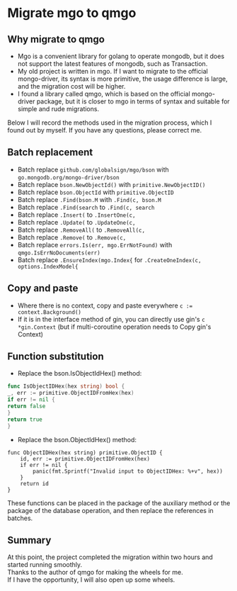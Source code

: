 # Migrate mgo to qmgo

## Why migrate to qmgo

- Mgo is a convenient library for golang to operate mongodb, but it does not support the latest features of mongodb,
  such as Transaction.
- My old project is written in mgo. If I want to migrate to the official mongo-driver, its syntax is more primitive, the
  usage difference is large, and the migration cost will be higher.
- I found a library called qmgo, which is based on the official mongo-driver package, but it is closer to mgo in terms
  of syntax and suitable for simple and rude migrations.

Below I will record the methods used in the migration process, which I found out by myself. If you have any questions,
please correct me.

## Batch replacement

- Batch replace `github.com/globalsign/mgo/bson` with `go.mongodb.org/mongo-driver/bson`
- Batch replace `bson.NewObjectId()` with `primitive.NewObjectID()`
- Batch replace `bson.ObjectId` with `primitive.ObjectID`
- Batch replace `.Find(bson.M` with `.Find(c, bson.M`
- Batch replace `.Find(search` to `.Find(c, search`
- Batch replace `.Insert(` to `.InsertOne(c,`
- Batch replace `.Update(` to `.UpdateOne(c,`
- Batch replace `.RemoveAll(` to `.RemoveAll(c,`
- Batch replace `.Remove(` to `.Remove(c,`
- Batch replace `errors.Is(err, mgo.ErrNotFound)` with `qmgo.IsErrNoDocuments(err)`
- Batch replace `.EnsureIndex(mgo.Index{` for
  `.CreateOneIndex(c, options.IndexModel{`

## Copy and paste

- Where there is no context, copy and paste everywhere `c := context.Background()`
- If it is in the interface method of gin, you can directly use gin's `c *gin.Context` (but if multi-coroutine operation
  needs to Copy gin's Context)

## Function substitution

- Replace the bson.IsObjectIdHex() method:

```go
func IsObjectIDHex(hex string) bool {
_, err := primitive.ObjectIDFromHex(hex)
if err != nil {
return false
}
return true
}
```

- Replace the bson.ObjectIdHex() method:

```
func ObjectIDHex(hex string) primitive.ObjectID {
	id, err := primitive.ObjectIDFromHex(hex)
	if err != nil {
		panic(fmt.Sprintf("Invalid input to ObjectIDHex: %+v", hex))
	}
	return id
}
```

These functions can be placed in the package of the auxiliary method or the package of the database operation, and then
replace the references in batches.

## Summary

At this point, the project completed the migration within two hours and started running smoothly.  
Thanks to the author of qmgo for making the wheels for me.   
If I have the opportunity, I will also open up some wheels.
